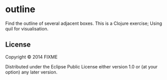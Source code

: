 # outline

Find the outline of several adjacent boxes.
This is a Clojure exercise; Using quil for visualisation.

## License

Copyright © 2014 FIXME

Distributed under the Eclipse Public License either version 1.0 or (at
your option) any later version.

